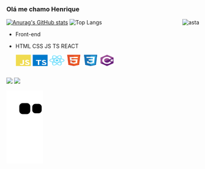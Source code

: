 ### Olá me chamo Henrique

[![Anurag's GitHub stats](https://github-readme-stats-sigma-five.vercel.app/api?username=hecarvalho&show_icons=true&theme=midnight-purple)](https://github.com/hecarvalho/github-readme-stats)
![Top Langs](https://github-readme-stats-sigma-five.vercel.app/api/top-langs/?username=hecarvalho&langs_count=8&theme=midnight-purple)
<img align="right" alt="asta" height="200" style="border-radius:0px;" src="https://media.tenor.com/RkbwKLT5xkwAAAAC/black-clover-yami.gif">

- Front-end
- HTML CSS JS TS REACT 

  <img align="center" alt="Rafa-Js" height="30" width="40" src="https://raw.githubusercontent.com/devicons/devicon/master/icons/javascript/javascript-plain.svg">
  <img align="center" alt="Rafa-Ts" height="30" width="40" src="https://raw.githubusercontent.com/devicons/devicon/master/icons/typescript/typescript-plain.svg">
  <img align="center" alt="Rafa-React" height="30" width="40" src="https://raw.githubusercontent.com/devicons/devicon/master/icons/react/react-original.svg">
  <img align="center" alt="Rafa-HTML" height="30" width="40" src="https://raw.githubusercontent.com/devicons/devicon/master/icons/html5/html5-original.svg">
  <img align="center" alt="Rafa-CSS" height="30" width="40" src="https://raw.githubusercontent.com/devicons/devicon/master/icons/css3/css3-original.svg">  
  <img align="center" alt="Rafa-Csharp" height="30" width="40" src="https://raw.githubusercontent.com/devicons/devicon/master/icons/csharp/csharp-original.svg">
</div>
  
  ##
 
<div>
  <a href = "mailto:hbarbosacarvalho2@gmail.com"><img src="https://img.shields.io/badge/-Gmail-%23333?style=for-the-badge&logo=gmail&logoColor=white" target="_blank"></a>
  <a href="https://www.linkedin.com/in/henrique-barbosa-74400815b/" target="_blank"><img src="https://img.shields.io/badge/-LinkedIn-%230077B5?style=for-the-badge&logo=linkedin&logoColor=white" target="_blank"></a> 
  
</div>

![snake gif](https://github.com/hecarvalho/hecarvalho/blob/output/github-contribution-grid-snake.svg)
